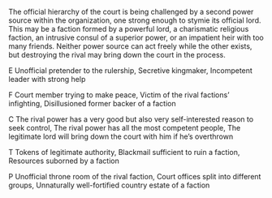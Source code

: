 The official hierarchy of the court is being challenged by a second power source within the organization, one strong enough to stymie its official lord. This may be a faction formed by a powerful lord, a charismatic religious faction, an intrusive consul of a superior power, or an impatient heir with too many friends. Neither power source can act freely while the other exists, but destroying the rival may bring down the court in the process.

E Unofficial pretender to the rulership, Secretive kingmaker, Incompetent leader with strong help

F Court member trying to make peace, Victim of the rival factions’ infighting, Disillusioned former backer of a faction

C The rival power has a very good but also very self-interested reason to seek control, The rival power has all the most competent people, The legitimate lord will bring down the court with him if he’s overthrown

T Tokens of legitimate authority, Blackmail sufficient to ruin a faction, Resources suborned by a faction

P Unofficial throne room of the rival faction, Court offices split into different groups, Unnaturally well-fortified country estate of a faction